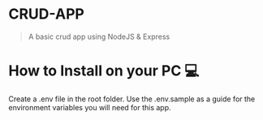 # CRUD-APP

> A basic crud app using NodeJS & Express

# How to Install on your PC 💻

Create a .env file in the root folder. Use the .env.sample as a guide for the environment variables you will need for this app.
